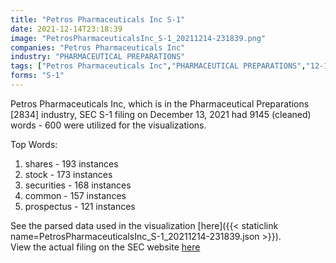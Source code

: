```yaml
---
title: "Petros Pharmaceuticals Inc S-1"
date: 2021-12-14T23:18:39
image: "PetrosPharmaceuticalsInc_S-1_20211214-231839.png"
companies: "Petros Pharmaceuticals Inc"
industry: "PHARMACEUTICAL PREPARATIONS"
tags: ["Petros Pharmaceuticals Inc","PHARMACEUTICAL PREPARATIONS","12-13-2021","S-1"]
forms: "S-1"
---
```

Petros Pharmaceuticals Inc, which is in the Pharmaceutical Preparations [2834] industry, SEC S-1 filing on December 13, 2021 had 9145 (cleaned) words - 600 were utilized for the visualizations.

Top Words:
1. shares - 193 instances
2. stock - 173 instances
3. securities - 168 instances
4. common - 157 instances
5. prospectus - 121 instances


See the parsed data used in the visualization [here]({{< staticlink name=PetrosPharmaceuticalsInc_S-1_20211214-231839.json >}}).  
View the actual filing on the SEC website [here](https://www.sec.gov/Archives/edgar/data/1815903/0001104659-21-149057.txt)